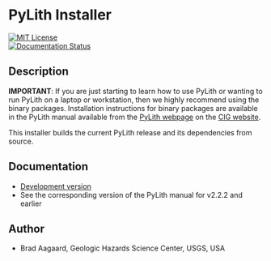 # PyLith Installer

[![MIT License](https://img.shields.io/badge/license-MIT-blue.svg)](https://github.com/geodynamics/pylith_installer/blob/main/LICENSE.md) \
[![Documentation Status](https://readthedocs.org/projects/pylith-installer/badge/?version=latest)](https://pylith-installer.readthedocs.io/en/latest/?badge=latest)

## Description

**IMPORTANT**: If you are just starting to learn how to use PyLith or wanting to run PyLith on a laptop or workstation, then we highly recommend using the binary packages. Installation instructions for binary packages are available in the PyLith manual available from the [PyLith webpage](https://geodynamics.org/cig/software/pylith/) on the [CIG website](https://geodynamics.org).

This installer builds the current PyLith release and its dependencies from source.

## Documentation

* [Development version](https://pylith-installer.readthedocs.io/en/latest/)
* See the corresponding version of the PyLith manual for v2.2.2 and earlier

## Author

* Brad Aagaard, Geologic Hazards Science Center, USGS, USA
